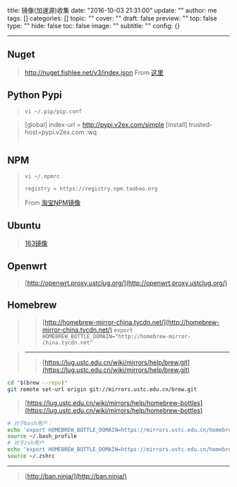title: 镜像(加速源)收集
date: "2016-10-03 21:31:00"
update: ""
author: me
tags: []
categories: []
topic: ""
cover: ""
draft: false
preview: ""
top: false
type: ""
hide: false
toc: false
image: ""
subtitle: ""
config: {}


---



## Nuget
> http://nuget.fishlee.net/v3/index.json 
From [这里](https://blog.fishlee.net/2015/10/14/announcing_nuget_acceleration_service/)


## Python Pypi

>```
>vi ~/.pip/pip.conf

>[global]
>index-url = http://pypi.v2ex.com/simple
>[install]
>trusted-host=pypi.v2ex.com
>:wq
>```

## NPM
>```
>vi ~/.npmrc
>
>registry = https://registry.npm.taobao.org
>```
>From [淘宝NPM镜像](https://npm.taobao.org/)

## Ubuntu 
> [163镜像](http://mirrors.163.com/.help/ubuntu.html)

## Openwrt
> [http://openwrt.proxy.ustclug.org/](http://openwrt.proxy.ustclug.org/)

## Homebrew
> 
>> [http://homebrew-mirror-china.tycdn.net/](http://homebrew-mirror-china.tycdn.net/)
>> `export HOMEBREW_BOTTLE_DOMAIN="http://homebrew-mirror-china.tycdn.net"`

>----
>> [https://lug.ustc.edu.cn/wiki/mirrors/help/brew.git](https://lug.ustc.edu.cn/wiki/mirrors/help/brew.git)
>
```bash
cd "$(brew --repo)"
git remote set-url origin git://mirrors.ustc.edu.cn/brew.git
```
>[https://lug.ustc.edu.cn/wiki/mirrors/help/homebrew-bottles](https://lug.ustc.edu.cn/wiki/mirrors/help/homebrew-bottles)
> 
>
```bash
# 对于bash用户：
echo 'export HOMEBREW_BOTTLE_DOMAIN=https://mirrors.ustc.edu.cn/homebrew-bottles' >> ~/.bash_profile
source ~/.bash_profile
# 对于zsh用户
echo 'export HOMEBREW_BOTTLE_DOMAIN=https://mirrors.ustc.edu.cn/homebrew-bottles' >> ~/.zshrc
source ~/.zshrc
```
----
> [http://ban.ninja/](http://ban.ninja/)
